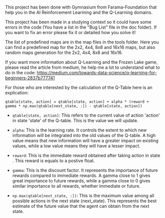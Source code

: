 This project has been done with Gymnasium from Farama-Foundation that help you in the AI Reinforcement Learining and the Q-Learning domains.

This project has been made in a studying context so it could have some errors in the code (You have a list in the "Bug List" file in the doc folder).
If you want to fix an error please fix it or detailed how you solve it!

The list of predefined maps are in the map files in the tools folder. Here you can find a predefined map for the 2x2, 4x4, 8x8 and 16x16 maps, but also random maps generation for the 2x2, 4x4, 8x8 and 16x16.

If you want more information about Q-Learning and the Frozen Lake game, please read the article from medium, he help me a lot to understand what to do in the code: https://medium.com/towards-data-science/q-learning-for-beginners-2837b777741

For those who are interested by the calculation of the Q-Table here is an explication:

`qtable[state, action] = qtable[state, action] + alpha * (reward + gamma * np.max(qtable[next_state, :]) - qtable[state, action])`

- `qtable[state, action]`: This refers to the current value of action 'action' in state 'state' of the Q-table. This is the value we will update.

- `alpha`: This is the learning rate. It controls the extent to which new information will be integrated into the old values of the Q-table. A high value means that new information will have a greater impact on existing values, while a low value means they will have a lesser impact.

- `reward`: This is the immediate reward obtained after taking action in state . This reward is equals to a postive float.

- `gamma`: This is the discount factor. It represents the importance of future rewards compared to immediate rewards. A gamma close to 1 gives great importance to future rewards, while a gamma close to 0 gives similar importance to all rewards, whether immediate or future.

- `np.max(qtable[next_state, :])`: This is the maximum value among all possible actions in the next state (next_state). This represents the best estimate of the future value that the agent can obtain from the next state.
